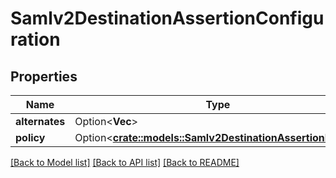 # Samlv2DestinationAssertionConfiguration

## Properties

Name | Type | Description | Notes
------------ | ------------- | ------------- | -------------
**alternates** | Option<**Vec<String>**> |  | [optional]
**policy** | Option<[**crate::models::Samlv2DestinationAssertionPolicy**](SAMLv2DestinationAssertionPolicy.md)> |  | [optional]

[[Back to Model list]](../README.md#documentation-for-models) [[Back to API list]](../README.md#documentation-for-api-endpoints) [[Back to README]](../README.md)


